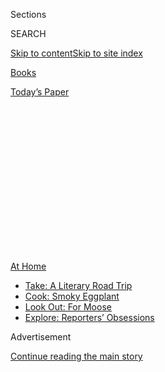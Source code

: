 <div id="app">

<div>

<div>

<div>

<div class="NYTAppHideMasthead css-1q2w90k e1suatyy0">

<div class="section css-ui9rw0 e1suatyy2">

<div class="css-eph4ug er09x8g0">

<div class="css-6n7j50">

</div>

<span class="css-1dv1kvn">Sections</span>

<div class="css-10488qs">

<span class="css-1dv1kvn">SEARCH</span>

</div>

[Skip to content](#site-content)[Skip to site
index](#site-index)

</div>

<div id="masthead-section-label" class="css-1wr3we4 eaxe0e00">

[Books](https://www.nytimes.com/section/books)

</div>

<div class="css-10698na e1huz5gh0">

</div>

</div>

<div id="masthead-bar-one" class="section hasLinks css-15hmgas e1csuq9d3">

<div class="css-uqyvli e1csuq9d0">

</div>

<div class="css-1uqjmks e1csuq9d1">

</div>

<div class="css-9e9ivx">

[](https://myaccount.nytimes.com/auth/login?response_type=cookie&client_id=vi)

</div>

<div class="css-1bvtpon e1csuq9d2">

[Today’s
Paper](https://www.nytimes.com/section/todayspaper)

</div>

</div>

</div>

</div>

<div data-aria-hidden="false">

<div id="site-content" data-role="main">

<div>

<div class="css-1aor85t" style="opacity:0.000000001;z-index:-1;visibility:hidden">

<div class="css-1hqnpie">

<div class="css-epjblv">

<span class="css-17xtcya">[Books](/section/books)</span><span class="css-x15j1o">|</span><span class="css-fwqvlz">The
Celebrity Bookshelf Detective Is
Back</span>

</div>

<div class="css-k008qs">

<div class="css-1iwv8en">

<span class="css-18z7m18"></span>

<div>

</div>

</div>

<span class="css-1n6z4y">https://nyti.ms/2WYAZJX</span>

<div class="css-1705lsu">

<div class="css-4xjgmj">

<div class="css-4skfbu" data-role="toolbar" data-aria-label="Social Media Share buttons, Save button, and Comments Panel with current comment count" data-testid="share-tools">

  - 
  - 
  - 
  - 
    
    <div class="css-6n7j50">
    
    </div>

  - 
  - 

</div>

</div>

</div>

</div>

</div>

</div>

<div id="NYT_TOP_BANNER_REGION" class="css-13pd83m">

<div>

<div id="maps-athome-menu" class="section interactive-content interactive-size-medium css-1edisqu">

<div class="css-17ih8de interactive-body">

<div class="at-home-nav__innerContainer">

<div class="at-home-nav__title">

[At
Home](https://www.nytimes.com/spotlight/at-home?action=click&pgtype=Article&state=default&region=TOP_BANNER&context=at_home_menu)

</div>

  - [Take: A Literary Road
    Trip](https://www.nytimes.com/2020/07/28/books/time-for-a-literary-road-trip.html?action=click&pgtype=Article&state=default&region=TOP_BANNER&context=at_home_menu)
  - [Cook: Smoky
    Eggplant](https://www.nytimes.com/2020/07/29/magazine/bored-with-your-home-cooking-some-smoky-eggplant-will-fix-that.html?action=click&pgtype=Article&state=default&region=TOP_BANNER&context=at_home_menu)
  - [Look Out: For
    Moose](https://www.nytimes.com/2020/07/27/travel/moose-michigan-isle-royale.html?action=click&pgtype=Article&state=default&region=TOP_BANNER&context=at_home_menu)
  - [Explore: Reporters’
    Obsessions](https://www.nytimes.com/interactive/2020/at-home/even-more-reporters-editors-diaries-lists-recommendations.html?action=click&pgtype=Article&state=default&region=TOP_BANNER&context=at_home_menu)

</div>

</div>

</div>

</div>

</div>

<div id="top-wrapper" class="css-1sy8kpn">

<div id="top-slug" class="css-l9onyx">

Advertisement

</div>

[Continue reading the main
story](#after-top)

<div class="ad top-wrapper" style="text-align:center;height:100%;display:block;min-height:250px">

<div id="top" class="place-ad" data-position="top" data-size-key="top">

</div>

</div>

<div id="after-top">

</div>

</div>

<div>

<div id="sponsor-wrapper" class="css-1hyfx7x">

<div id="sponsor-slug" class="css-19vbshk">

Supported by

</div>

[Continue reading the main
story](#after-sponsor)

<div id="sponsor" class="ad sponsor-wrapper" style="text-align:center;height:100%;display:block">

</div>

<div id="after-sponsor">

</div>

</div>

<div class="css-186x18t">

</div>

<div class="css-1vkm6nb ehdk2mb0">

# The Celebrity Bookshelf Detective Is Back

</div>

We peer over the shoulders of Gwyneth Paltrow, Regina King, Charlamagne
tha God, Yo-Yo Ma and others for a glimpse at their reading habits.

<div class="css-18e8msd">

<div class="css-vp77d3 epjyd6m0">

<div class="css-1baulvz">

By <span class="css-1baulvz last-byline" itemprop="name">Gal
Beckerman</span>

With <span class="css-1baulvz last-byline" itemprop="name">Noor
Qasim</span>

</div>

</div>

  - 
    
    <div class="css-ld3wwf e16638kd2">
    
    July 27,
    2020
    
    </div>

  - 
    
    <div class="css-4xjgmj">
    
    <div class="css-d8bdto" data-role="toolbar" data-aria-label="Social Media Share buttons, Save button, and Comments Panel with current comment count" data-testid="share-tools">
    
      - 
      - 
      - 
      - 
        
        <div class="css-6n7j50">
        
        </div>
    
      - 
      - 
    
    </div>
    
    </div>

</div>

</div>

<div class="section meteredContent css-1r7ky0e" name="articleBody" itemprop="articleBody">

<div class="css-1fanzo5 StoryBodyCompanionColumn">

<div class="css-53u6y8">

Zoom happy hours are far less exciting now than they were in March. So
is sourdough starter. A lot of the early preoccupations of our lockdown
life don’t quite have the same charm anymore. (Remember [the
night](https://www.nytimes.com/2020/04/27/dining/samin-nosrat-lasagna.html)
we all made lasagna together?) But the chance to speculate about the
minds and proclivities of the famous by gawking at their bookshelves
never gets old. So after a [first
foray](https://www.nytimes.com/2020/04/30/books/celebrity-bookshelves-tv-coronavirus.html)
into bookshelf sleuthing, we’re back for
more.

## Tom Hanks

</div>

</div>

<div class="css-79elbk" data-testid="photoviewer-wrapper">

<div class="css-z3e15g" data-testid="photoviewer-wrapper-hidden">

</div>

<div class="css-1a48zt4 ehw59r15" data-testid="photoviewer-children">

![](https://static01.nyt.com/images/2020/08/16/books/00CelebBookshelves-PartTwo-Hanks/00CelebBookshelves-PartTwo-Hanks-articleLarge.png?quality=75&auto=webp&disable=upscale)

</div>

</div>

<div class="css-1fanzo5 StoryBodyCompanionColumn">

<div class="css-53u6y8">

### On “The Today Show,” [July 7](https://www.youtube.com/watch?v=bzGYqX81Wu8)

**1. The Presidential Recordings of Lyndon B. Johnson, Volumes 1-3:**
Transcripts of 700 hours of telephone conversations that Johnson
secretly recorded that include his dealings with the Kennedys, cursing
about Vietnam and his push to help the cause of civil rights.

**2. “[St. Marks Is
Dead](https://www.nytimes.com/2015/12/06/books/review/st-marks-is-dead-by-ada-calhoun.html),**”
**by Ada Calhoun**: This close-up look at the history of an
idiosyncratic New York City street where both Emma Goldman and the
Beastie Boys partied is also a meditation on all that changes in urban
spaces and all that stays the same.

</div>

</div>

<div class="css-1fanzo5 StoryBodyCompanionColumn">

<div class="css-53u6y8">

**3. “The History of Manned Space Flight,” by David Baker:** A *very*
complete history of the early space missions — Mercury, Gemini, Apollo
and onward — for the NASA
geek.

## Regina King

</div>

</div>

<div class="css-79elbk" data-testid="photoviewer-wrapper">

<div class="css-z3e15g" data-testid="photoviewer-wrapper-hidden">

</div>

<div class="css-1a48zt4 ehw59r15" data-testid="photoviewer-children">

<div class="css-1xdhyk6 erfvjey0">

<span class="css-1ly73wi e1tej78p0">Image</span>

<div class="css-zjzyr8">

<div data-testid="lazyimage-container" style="height:257.77777777777777px">

</div>

</div>

</div>

</div>

</div>

<div class="css-1fanzo5 StoryBodyCompanionColumn">

<div class="css-53u6y8">

### On “Late Night With Seth Myers,” [June 12](https://www.youtube.com/watch?v=2tSejiYx5_g)

**1. “Waiting to Exhale,” by** **Terry McMillan:** The 1992 hit about
the friendship of four women in their 30s supporting each other through
the frustrations of looking for love.

**2. “Tupac Shakur Legacy**,” **by Jamal Joseph**: Curated by a family
friend, this “interactive biography” of the rapper includes photos of
Shakur’s home life and reproductions of handwritten lyrics.

**3. “Barack Like Me,” by David Alan Grier:** A memoir by the comedian
best known for his work on “In Living Color” that muses on politics and
race in the age of
Obama.

</div>

</div>

<div class="css-1fanzo5 StoryBodyCompanionColumn">

<div class="css-53u6y8">

## Gwyneth Paltrow

</div>

</div>

<div class="css-79elbk" data-testid="photoviewer-wrapper">

<div class="css-z3e15g" data-testid="photoviewer-wrapper-hidden">

</div>

<div class="css-1a48zt4 ehw59r15" data-testid="photoviewer-children">

<div class="css-1xdhyk6 erfvjey0">

<span class="css-1ly73wi e1tej78p0">Image</span>

<div class="css-zjzyr8">

<div data-testid="lazyimage-container" style="height:257.77777777777777px">

</div>

</div>

</div>

<span class="css-cnj6d5 e1z0qqy90" itemprop="copyrightHolder"><span class="css-1ly73wi e1tej78p0">Credit...</span><span>Instagram
</span></span>

</div>

</div>

<div class="css-1fanzo5 StoryBodyCompanionColumn">

<div class="css-53u6y8">

### On Instagram, [June 11](https://www.instagram.com/p/CBT8cIZD-Jp/)

**1. “French Riviera: Living Well Was the Best Revenge,” by Xavier
Girard:** Glamorous photos of the creative rich and famous — like
Picasso and Coco Chanel — who lived on the Mediterranean coast in the
1920s and ’30s.

**2. “Louis Vuitton: Art, Fashion and Architecture”:** A look at the
luxury brand’s most high-end collaborations, from Zaha Hadid to David
LaChapelle to Annie Leibovitz.

**3. “Defining Decadence: The Legacy of Gustav Klimt”:** The complete
catalog of Klimt’s paintings, including the extravaganzas in gold leaf
like “Portrait of Adele Bloch-Bauer I,” also known as “The Lady in
Gold.”

## Sean Penn

</div>

</div>

<div class="css-79elbk" data-testid="photoviewer-wrapper">

<div class="css-z3e15g" data-testid="photoviewer-wrapper-hidden">

</div>

<div class="css-1a48zt4 ehw59r15" data-testid="photoviewer-children">

<div class="css-1xdhyk6 erfvjey0">

<span class="css-1ly73wi e1tej78p0">Image</span>

<div class="css-zjzyr8">

<div data-testid="lazyimage-container" style="height:257.77777777777777px">

</div>

</div>

</div>

</div>

</div>

<div class="css-1fanzo5 StoryBodyCompanionColumn">

<div class="css-53u6y8">

### On MSNBC’s “Weekends With Alex Witt,” [May 14](https://www.youtube.com/watch?v=XGe2cuOlkNA)

**1. “Can Art Change the World?,” by** **JR:** A retrospective of the
French street artist famous for clandestinely pasting large
black-and-white photographs of people’s faces in public places.

**2. “Julian Schnabel,” by Julian Schnabel:** The complete work of the
swaggering neo-expressionist painter whose star burned brightest in the
1980s.

</div>

</div>

<div class="css-1fanzo5 StoryBodyCompanionColumn">

<div class="css-53u6y8">

**3. “My Life,” by Bill Clinton:** The post-presidential memoir that
told the story of the leader whose hardscrabble life began in a place
called Hope.

**4. “Mexico Illustrated 1920-1950,” by Salvador Albiñana:** Mexican
illustration and poster work from the first half of the 20th century,
including all the great artists of the era who made beautiful
propaganda.

## Charlamagne tha God

</div>

</div>

<div class="css-79elbk" data-testid="photoviewer-wrapper">

<div class="css-z3e15g" data-testid="photoviewer-wrapper-hidden">

</div>

<div class="css-1a48zt4 ehw59r15" data-testid="photoviewer-children">

<div class="css-1xdhyk6 erfvjey0">

<span class="css-1ly73wi e1tej78p0">Image</span>

<div class="css-zjzyr8">

<div data-testid="lazyimage-container" style="height:257.77777777777777px">

</div>

</div>

</div>

</div>

</div>

<div class="css-1fanzo5 StoryBodyCompanionColumn">

<div class="css-53u6y8">

### On “The Late Show With Stephen Colbert,” [June 3](https://www.youtube.com/watch?v=cKUgF5EcZPI)

**1. “Sweat the Technique: Revelations on Creativity From the Lyrical
Genius,” by** **Rakim:** This writing guide from the legendary rapper
offers tips on how to get the lyrics flowing.

**2. “Raw**,” **by Lamont “U-God” Hawkins**: One of the founding members
of the Wu-Tang Clan tells the story of his rise from the streets of
Brownsville in New York City to the world’s biggest stages.

**3. “The Autobiography of Malcolm X,” by Malcolm X and Alex Haley:**
The classic about the radicalization of Malcolm Little and how he turned
himself into one of the most powerful thinkers on Black identity in the
20th century.

**4. “Civil War Battlefields,” by David T. Gilbert:** Maps and archival
photos of more than 30 Civil War battlefields, from Antietam to
Gettysburg to
Shiloh.

</div>

</div>

<div class="css-1fanzo5 StoryBodyCompanionColumn">

<div class="css-53u6y8">

## Yo-Yo Ma

</div>

</div>

<div class="css-79elbk" data-testid="photoviewer-wrapper">

<div class="css-z3e15g" data-testid="photoviewer-wrapper-hidden">

</div>

<div class="css-1a48zt4 ehw59r15" data-testid="photoviewer-children">

<div class="css-1xdhyk6 erfvjey0">

<span class="css-1ly73wi e1tej78p0">Image</span>

<div class="css-zjzyr8">

<div data-testid="lazyimage-container" style="height:257.77777777777777px">

</div>

</div>

</div>

</div>

</div>

<div class="css-1fanzo5 StoryBodyCompanionColumn">

<div class="css-53u6y8">

### On Instagram, [May 23](https://www.instagram.com/tv/CAiTOS-FQaA/?utm_source=ig_web_copy_link)

**1. “The Black Count,” by** **Tom Reiss:** The true story of General
Alex Dumas, the son of a Black slave who inspired “The Count of Monte
Cristo” and other swashbuckling tales written by his son, Alexander
Dumas.

**2. “With Your Own Two Hands,” by Seymour Bernstein**: A best-selling
guide from the early 1980s that advertises itself on the cover as a way
to “overcome stage fright and nervousness” and “realize your full
potential.”

**3. “Play It Again,” by Alan Rusbridger:** How Rusbridger, who was the
editor of the Guardian, decided to solve his midlife crisis by
attempting to master, within the span of a year, Chopin’s Ballade No. 1
in G minor, a notoriously challenging piano
composition.

## Patti LuPone

</div>

</div>

<div class="css-79elbk" data-testid="photoviewer-wrapper">

<div class="css-z3e15g" data-testid="photoviewer-wrapper-hidden">

</div>

<div class="css-1a48zt4 ehw59r15" data-testid="photoviewer-children">

<div class="css-1xdhyk6 erfvjey0">

<span class="css-1ly73wi e1tej78p0">Image</span>

<div class="css-zjzyr8">

<div data-testid="lazyimage-container" style="height:257.77777777777777px">

</div>

</div>

</div>

</div>

</div>

<div class="css-1fanzo5 StoryBodyCompanionColumn">

<div class="css-53u6y8">

### On “Take Me to the World: A Sondheim 90th Birthday Celebration,” [April 26](https://www.youtube.com/watch?v=A92wZIvEUAw&t=7694s)

**1. “[All the Little Live
Things](https://timesmachine.nytimes.com/timesmachine/1967/08/06/94111427.html?pageNumber=230)”
and “Wolf Willow” by Wallace Stegner:** Two of [Stegner’s sweeping
novels](https://www.nytimes.com/2020/06/01/books/review/wallace-stegner-west-angle-of-repose-big-rock-candy-mountain-crossing-to-safety.html)
about the joys and quirks of life out West.

**2. “Unity Mitford**,” **by David Pryce-Jones**: Unity was the Mitford
sister who became an unabashed fascist and even went to Nazi Germany.
The [review of Pryce-Jones’s 1977
biography](https://www.nytimes.com/1977/05/08/archives/swastikas-in-retaliation-unity-mitford-swastikas.html)
in The Times noted that her “rabid anti‐Semitism, no less than her
striking Nordic appearance,” allowed her to charm Hitler.

</div>

</div>

<div class="css-1fanzo5 StoryBodyCompanionColumn">

<div class="css-53u6y8">

**3. “My Life in Art” by Konstantin Stanislavsky:** The 1924
autobiography of the great Russian actor and theater director whose
“method” came to define acting as an art for many generations.

**4. “[Stage
Left](https://www.nytimes.com/1974/03/10/archives/stage-left-when-the-message-was-the-message-in-the-american-theater.html),”
by Jay Williams:** A history of the radical theater movement of the
1930s when the Depression brought left-wing ideas to the stage, by a man
who lived through the era as an actor and stage
manager.

## Colin Powell

</div>

</div>

<div class="css-79elbk" data-testid="photoviewer-wrapper">

<div class="css-z3e15g" data-testid="photoviewer-wrapper-hidden">

</div>

<div class="css-1a48zt4 ehw59r15" data-testid="photoviewer-children">

<div class="css-1xdhyk6 erfvjey0">

<span class="css-1ly73wi e1tej78p0">Image</span>

<div class="css-zjzyr8">

<div data-testid="lazyimage-container" style="height:257.77777777777777px">

</div>

</div>

</div>

</div>

</div>

<div class="css-1fanzo5 StoryBodyCompanionColumn">

<div class="css-53u6y8">

### On Montgomery College’s YouTube account, [May 22](https://www.youtube.com/watch?v=Z5ZSRmj_Jmc&list=PL32wEiPova8LmwOHqJRXSlY0gqyqfB2EK&index=4&t=0s)

**1. “Slave Nation,” by** **Alfred W. Blumrosen and Ruth G. Blumrosen:**
On the role of slavery in the drafting of the United States
Constitution, and especially the concessions made to the South to keep
them part of the new nation.

**2.
“[Bloods](https://www.nytimes.com/1984/08/27/books/books-of-the-times-160149.html),**”
**by Wallace Terry:** An oral history of 20 Black men who were drafted
to fight in Vietnam that covers their experience of war and return to
America.

**3. “Black Spark White Fire,” by Richard Poe:** Poe drew on new
research in linguistics, archaeology and anthropology to propose that it
was Black Egyptian explorers who planted the rudiments of Western
civilization in Europe 3,000 years ago.

**4. “Warriors of Color,” by Harold Ray Sayre:** Not much is known about
Black soldiers who served in the military just after the Civil War, but
this book gathers the available military records of 63 members of Troop
H of the Tenth Cavalry, stationed at Ft. Davis, Texas, in the spring of
l884.

</div>

</div>

<div>

</div>

<div class="css-1fanzo5 StoryBodyCompanionColumn">

<div class="css-53u6y8">

*Follow New York Times Books on*
[*Facebook*](https://www.facebook.com/nytbooks/)*,*
[*Twitter*](https://twitter.com/nytimesbooks) *and*
[*Instagram*](https://www.instagram.com/nytbooks/)*, sign up for* [*our
newsletter*](https://www.nytimes.com/newsletters/books-review) *or*
[*our literary
calendar*](https://www.nytimes.com/interactive/2017/books/books-calendar.html)*.
And listen to us on the* [*Book Review
podcast*](https://www.nytimes.com/column/book-review-podcast)*.*

</div>

</div>

</div>

<div>

</div>

<div>

</div>

<div>

</div>

<div>

<div id="bottom-wrapper" class="css-1ede5it">

<div id="bottom-slug" class="css-l9onyx">

Advertisement

</div>

[Continue reading the main
story](#after-bottom)

<div id="bottom" class="ad bottom-wrapper" style="text-align:center;height:100%;display:block;min-height:90px">

</div>

<div id="after-bottom">

</div>

</div>

</div>

</div>

</div>

## Site Index

<div>

</div>

## Site Information Navigation

  - [© <span>2020</span> <span>The New York Times
    Company</span>](https://help.nytimes.com/hc/en-us/articles/115014792127-Copyright-notice)

<!-- end list -->

  - [NYTCo](https://www.nytco.com/)
  - [Contact
    Us](https://help.nytimes.com/hc/en-us/articles/115015385887-Contact-Us)
  - [Work with us](https://www.nytco.com/careers/)
  - [Advertise](https://nytmediakit.com/)
  - [T Brand Studio](http://www.tbrandstudio.com/)
  - [Your Ad
    Choices](https://www.nytimes.com/privacy/cookie-policy#how-do-i-manage-trackers)
  - [Privacy](https://www.nytimes.com/privacy)
  - [Terms of
    Service](https://help.nytimes.com/hc/en-us/articles/115014893428-Terms-of-service)
  - [Terms of
    Sale](https://help.nytimes.com/hc/en-us/articles/115014893968-Terms-of-sale)
  - [Site
    Map](https://spiderbites.nytimes.com)
  - [Help](https://help.nytimes.com/hc/en-us)
  - [Subscriptions](https://www.nytimes.com/subscription?campaignId=37WXW)

</div>

</div>

</div>

</div>
